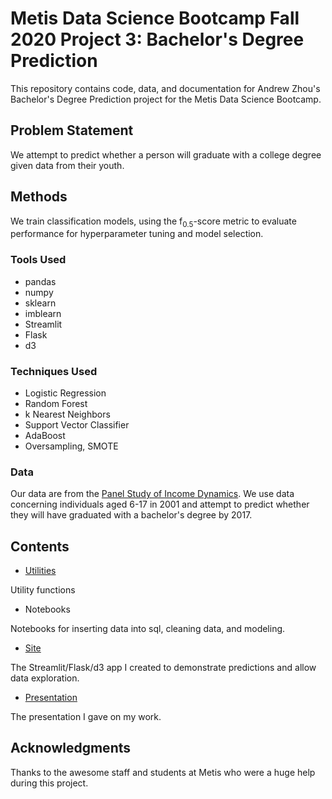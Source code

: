 # Metis Data Science Bootcamp Fall 2020 Project 3: Bachelor's Degree Prediction

This repository contains code, data, and documentation for Andrew Zhou's Bachelor's Degree Prediction project for the Metis Data Science Bootcamp.

## Problem Statement

We attempt to predict whether a person will graduate with a college degree given data from their youth.

## Methods

We train classification models, using the f<sub>0.5</sub>-score metric to evaluate performance for hyperparameter tuning and model selection.

### Tools Used

* pandas
* numpy
* sklearn
* imblearn
* Streamlit
* Flask
* d3

### Techniques Used

* Logistic Regression
* Random Forest
* k Nearest Neighbors
* Support Vector Classifier
* AdaBoost
* Oversampling, SMOTE

### Data

Our data are from the [Panel Study of Income Dynamics](https://psidonline.isr.umich.edu/). We use data concerning individuals aged 6-17 in 2001 and attempt to predict whether they will have graduated with a bachelor's degree by 2017.

## Contents

* [Utilities](util)

Utility functions

* Notebooks

Notebooks for inserting data into sql, cleaning data, and modeling.

* [Site](site)

The Streamlit/Flask/d3 app I created to demonstrate predictions and allow data exploration.

* [Presentation](project-three-slides.pdf)

The presentation I gave on my work.

## Acknowledgments

Thanks to the awesome staff and students at Metis who were a huge help during this project.
